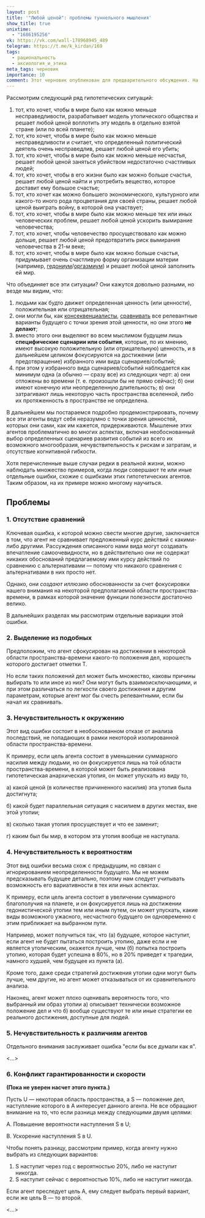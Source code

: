 ```yaml
---
layout: post
title: '"Любой ценой": проблемы туннельного мышления'
show_title: true
unixtime:
  - "1686195256"
vk: https://vk.com/wall-178968945_489
telegram: https://t.me/k_kirdan/169
tags:
  - рациональность
  - аксиология_и_этика
meta_tags: черновик
importance: 10
comment: Этот черновик опубликован для предварительного обсуждения. На его основе планируется статья для проекта <a href='https://vk.com/reducing_suffering'>Reducing Suffering</a>. Возможно уточнение спектра обсуждаемых проблем.
---
```

Рассмотрим следующий ряд гипотетических ситуаций:
1. тот, кто хочет, чтобы в мире было как можно меньше несправедливости, разрабатывает модель утопического общества и решает любой ценой воплотить эту модель в отдельно взятой стране (или по всей планете);
2. тот, кто хочет, чтобы в мире было как можно меньше несправедливости и считает, что определенный политический деятель очень несправедлив, решает любой ценой его убить;
3. тот, кто хочет, чтобы в мире было как можно меньше несчастья, решает любой ценой заняться убийством недостаточно счастливых людей;
4. тот, кто хочет, чтобы в его жизни было как можно больше счастья, решает любой ценой найти и употребить вещество, которое доставит ему большое счастье;
5. тот, кто хочет как можно большего экономического, культурного или какого-то иного рода процветания для своей страны, решает любой ценой выиграть войну, в которой она участвует;
6. тот, кто хочет, чтобы в мире было как можно меньше тех или иных человеческих проблем, решает любой ценой ускорить вымирание человечества;
7. тот, кто хочет, чтобы человечество просуществовало как можно дольше, решает любой ценой предотвратить риск вымирания человечества в 21-м веке;
8. тот, кто хочет, чтобы в мире было как можно больше счастья, придумывает очень счастливую форму организации материи (например, [гедониум](https://forum.effectivealtruism.org/topics/hedonium)/[оргазмиум](https://www.lesswrong.com/tag/orgasmium)) и решает любой ценой заполнить ей мир.

Что объединяет все эти ситуации? Они кажутся довольно разными, но везде мы видим, что: 
1. людьми как будто движет определенная ценность (или ценности), положительная или отрицательная;
2. они могли бы, как [консеквенциалисты](https://reducingsuffering.github.io/44.html), [сравнивать](https://reducingsuffering.github.io/381.html) все релевантные варианты будущего с точки зрения этой ценности, но они этого **не делают**;
3. вместо этого они выделяют во всем мыслимом будущем лишь **специфические сценарии или события**, которые, по их мнению, имеют высокую положительную (или отрицательную) ценность, и в дальнейшем целиком фокусируются на достижении (или предотвращение) избранного ими вида сценариев/событий;
4. при этом у избранного вида сценариев/событий наблюдается как минимум одна (а обычно — сразу все) из следующих черт: а) они отложены во времени (т. е. произошли бы не прямо сейчас); б) они имеют конечную или неопределенную длительность; в) они затрагивают лишь некоторую часть пространства вселенной, либо их протяженность в пространстве не определена.

В дальнейшем мы постараемся подробно продемонстрировать, почему все эти агенты ведут себя неразумно с точки зрения ценностей, которых они сами, как им кажется, придерживаются. Мышление этих агентов проблематично во многих аспектах, включая необоснованный выбор определенных сценариев развития событий из всего их возможного многообразия, нечувствительность к рискам и затратам, и отсутствие когнитивной гибкости.

Хотя перечисленные выше случаи редки в реальной жизни, можно наблюдать множество примеров, когда люди совершают те или иные отдельные ошибки, схожие с ошибками этих гипотетических агентов. Таким образом, на их примере можно многому научиться.

## Проблемы
### 1. Отсутствие сравнений

Ключевая ошибка, к которой можно свести многие другие, заключается в том, что агент не сравнивает предложенный курс действий с какими-либо другими. Рассуждения описанного нами вида могут создавать впечатление самоочевидности, но в действительно они не содержат никаких обоснований предлагаемому ими курсу действий по сравнению с альтернативами — потому что никакого сравнения с альтернативами в них просто нет.

Однако, они _создают иллюзию_ обоснованности за счет фокусировки нашего внимания на некоторой предполагаемой области пространства-времени, в рамках которой значение функции полезности достаточно велико.

В дальнейших разделах мы рассмотрим отдельные вариации этой ошибки.

### 2. Выделение из подобных

Предположим, что агент сфокусирован на достижении в некоторой области пространства-времени какого-то положения дел, хорошесть которого достигает отметки T.

Но если таких положений дел может быть множество, каковы причины выбирать то или иное из них? Они могут быть взаимоисключающими, и при этом различаться по легкости своего достижения и другим параметрам, которые агент мог бы счесть релевантными, если бы начал их сравнивать.

### 3. Нечувствительность к окружению

Этот вид ошибки состоит в необоснованном отказе от анализа последствий, не попадающих в рамки некоторой изолированной области пространства-времени.

К примеру, если цель агента состоит в уменьшении суммарного насилия между людьми, но он фокусируется лишь на той области пространства-времени, в которой может быть реализована гипотетическая анархическая утопия, он может упускать из виду то,

а) какой ценой (в количестве причиненного насилия) эта утопия была достигнута;

б) какой будет параллельная ситуация с насилием в других местах, вне этой утопии;

в) сколько такая утопия просуществует и что ее заменит;

г) каким был бы мир, в котором эта утопия вообще не наступала.

### 4. Нечувствительность к вероятностям

Этот вид ошибки весьма схож с предыдущим, но связан с игнорированием неопределенности будущего. Мы не можем предсказывать будущее детально, поэтому нам следует учитывать возможность его вариативности в тех или иных аспектах.

К примеру, если цель агента состоит в увеличении суммарного благополучия на планете, и он фокусируется лишь на достижении гедонистической утопии тем или иным путем, он может упускать, какие виды возможного ужасного, несчастного будущего он одновременно с этим приближает на выбранном пути.

Например, может получиться так, что (а) будущее, которое наступит, если агент не будет пытаться построить утопию, даже если и не является утопическим, окажется лучше, чем (б) попытка построить утопию, которая будет успешна в 80%, но в 20% приведет к трагедии, намного худшей, чем будущее из пункта (а).

Кроме того, даже среди стратегий достижения утопии одни могут быть лучше, чем другие, но агент может отказываться от их сравнительного анализа.

Наконец, агент может плохо оценивать вероятность того, что выбранный им образ утопии а) описывает технически возможное положение дел и что б) вообще существуют те или иные стратегии ее реального достижения, доступные для людей.

### 5. Нечувствительность к различиям агентов

Отдельного внимания заслуживает ошибка "если бы все думали как я".

<...>

### 6. Конфликт гарантированности и скорости

<b>(Пока не уверен насчет этого пункта.)</b>

Пусть U — некоторая область пространства, а S — положение дел, наступление которого в A интересует данного агента. Не все обращают внимание на то, что если разница между следующими двумя целями:

A. Повышение вероятности наступления S в U; 

B. Ускорение наступления S в U.

Чтобы понять разницу, рассмотрим пример, когда агенту нужно выбрать из следующих вариантов:
1. S наступит через год с вероятностью 20%, либо не наступит никогда.
2. S наступит сейчас с вероятностью 10%, либо не наступит никогда. 

Если агент преследует цель А, ему следует выбрать первый вариант, если же цель B — то второй.

<...>

